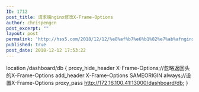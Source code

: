 ```yaml
---
ID: 1712
post_title: 请求端nginx修改X-Frame-Options
author: chrispengcn
post_excerpt: ""
layout: post
permalink: 'http://hss5.com/2018/12/12/%e8%af%b7%e6%b1%82%e7%ab%afnginx%e4%bf%ae%e6%94%b9x-frame-options/'
published: true
post_date: 2018-12-12 17:53:22
---
```

location /dashboard/db {
      proxy_hide_header X-Frame-Options;//忽略返回头的X-Frame-Options
      add_header X-Frame-Options SAMEORIGIN always;//设置X-Frame-Options
      proxy_pass http://172.16.100.41:13000/dashboard/db;
    }